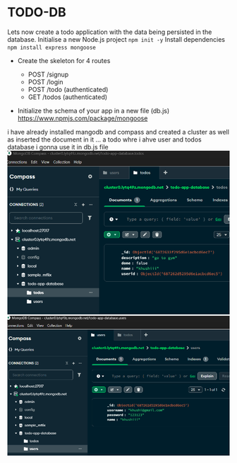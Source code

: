 # TODO-DB

Lets now create a todo application with the data being persisted in the database.
Initialise a new Node.js project
`npm init -y`
​
Install dependencies
`npm install express mongoose`

- Create the skeleton for 4 routes
    - POST /signup
    - POST /login
    - POST /todo (authenticated)
    - GET /todos (authenticated)

- Initialize the schema of your app in a new file (db.js)
https://www.npmjs.com/package/mongoose

i have already installed mangodb and compass and created a cluster as well as inserted the document in it ... a todo whre i ahve user and todos database i gonna use it in db.js file 
![alt text](image.png)
![alt text](<Screenshot 2025-07-13 102842.png>)
